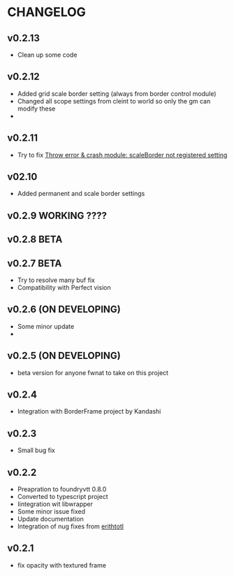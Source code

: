 # CHANGELOG

## v0.2.13

- Clean up some code

## v0.2.12

- Added grid scale border setting (always from border control module)
- Changed all scope settings from cleint to world so only the gm can modify these
- 
## v0.2.11

- Try to fix [Throw error & crash module: scaleBorder not registered setting ](https://github.com/p4535992/token-factions/issues/1)
  
## v02.10

- Added permanent and scale border settings

## v0.2.9 WORKING ????

## v0.2.8 BETA

## v0.2.7 BETA

- Try to resolve many buf fix
- Compatibility with Perfect vision

## v0.2.6 (ON DEVELOPING)

- Some minor update
- 
## v0.2.5 (ON DEVELOPING)

- beta version for anyone fwnat to take on this project

## v0.2.4

- Integration with BorderFrame project by Kandashi

## v0.2.3

- Small bug fix

## v0.2.2

- Preapration to foundryvtt 0.8.0
- Converted to typescript project
- Iintegration wit libwrapper
- Some minor issue fixed
- Update documentation
- Integration of nug fixes from [erithtotl](https://github.com/Voldemalort/token-factions/pulls/erithtotl)

## v0.2.1

- fix opacity with textured frame
